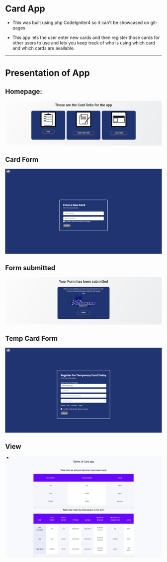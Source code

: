 # Card App
- This was built using php CodeIgniter4 so it can't be showcased on git-pages

- This app lets the user enter new cards and then register those cards for other users to use and lets you keep track of who is using which card and which cards are available.
---

# Presentation of App

## Homepage:
![This is the homepage](Presentation/Home.png)

## Card Form
![This is the form to enter new cards into the system](Presentation/Card%20Form.png)

## Form submitted
![This Form has been submitted succesfully](Presentation/Confirmation.png)

## Temp Card Form
![This is the form to take out a card for the user to use](Presentation/Temporary%20Card%20Form.png)

## View
![This is to view the all the cards status and see the users using which card](Presentation/View%20Cards.png)